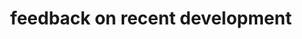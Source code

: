 ---
title: 'feedback on recent development'
redirect_to:
  - 'https://discuss.pencil2d.org/t/feedback-on-recent-development/744'
---